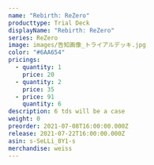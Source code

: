```yaml
---
name: "Rebirth: ReZero"
producttype: Trial Deck
displayName: "Rebirth: ReZero"
series: ReZero
image: images/告知画像_トライアルデッキ.jpg
color: "#6AA654"
pricings:
  - quantity: 1
    price: 20
  - quantity: 2
    price: 35
  - price: 91
    quantity: 6
description: 6 tds will be a case
weight: 0
preorder: 2021-07-08T16:00:00.000Z
release: 2021-07-22T16:00:00.000Z
asin: s-SeLLi_8Y1-s
merchandise: weiss
---
```

